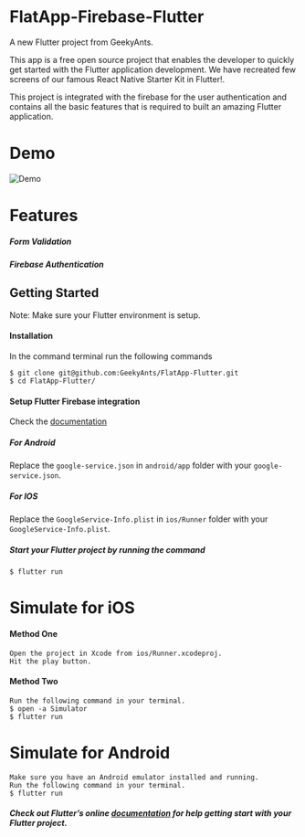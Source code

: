 # FlatApp-Firebase-Flutter

A new Flutter project from GeekyAnts.

This app is a free open source project that enables the developer to quickly get started with the Flutter application development. We have recreated few screens of our famous React Native Starter Kit in Flutter!. 

This project is integrated with the firebase for the user authentication and contains all the basic features that is required to built an amazing Flutter application. 

# Demo
![Demo](https://github.com/GeekyAnts/FlatApp-Firebase-Flutter/raw/master/screenshots/FlatApp-TwoScreens.gif)

# Features
##### Form Validation
##### Firebase Authentication
    
## Getting Started
Note: Make sure your Flutter environment is setup.

#### Installation

In the command terminal run the following commands

    $ git clone git@github.com:GeekyAnts/FlatApp-Flutter.git
    $ cd FlatApp-Flutter/
    
#### Setup Flutter Firebase integration
Check the [documentation](https://codelabs.developers.google.com/codelabs/flutter-firebase/#4)

##### For Android
Replace the `google-service.json` in `android/app` folder with your `google-service.json`.
##### For IOS
Replace the `GoogleService-Info.plist` in `ios/Runner` folder with your `GoogleService-Info.plist`.

##### Start your Flutter project by running the command
    $ flutter run

# Simulate for iOS
#### Method One
    
    Open the project in Xcode from ios/Runner.xcodeproj.
    Hit the play button.

#### Method Two

    Run the following command in your terminal.
    $ open -a Simulator
    $ flutter run

# Simulate for Android

    Make sure you have an Android emulator installed and running.
    Run the following command in your terminal.
    $ flutter run
    
##### Check out Flutter’s online [documentation](http://flutter.io/) for help getting start with your Flutter project. 


